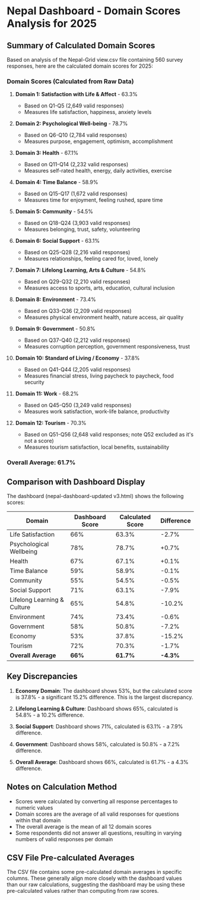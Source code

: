 # Nepal Dashboard - Domain Scores Analysis for 2025

## Summary of Calculated Domain Scores

Based on analysis of the Nepal-Grid view.csv file containing 560 survey responses, here are the calculated domain scores for 2025:

### Domain Scores (Calculated from Raw Data)

1. **Domain 1: Satisfaction with Life & Affect** - 63.3%
   - Based on Q1-Q5 (2,649 valid responses)
   - Measures life satisfaction, happiness, anxiety levels

2. **Domain 2: Psychological Well-being** - 78.7%
   - Based on Q6-Q10 (2,784 valid responses)
   - Measures purpose, engagement, optimism, accomplishment

3. **Domain 3: Health** - 67.1%
   - Based on Q11-Q14 (2,232 valid responses)
   - Measures self-rated health, energy, daily activities, exercise

4. **Domain 4: Time Balance** - 58.9%
   - Based on Q15-Q17 (1,672 valid responses)
   - Measures time for enjoyment, feeling rushed, spare time

5. **Domain 5: Community** - 54.5%
   - Based on Q18-Q24 (3,903 valid responses)
   - Measures belonging, trust, safety, volunteering

6. **Domain 6: Social Support** - 63.1%
   - Based on Q25-Q28 (2,216 valid responses)
   - Measures relationships, feeling cared for, loved, lonely

7. **Domain 7: Lifelong Learning, Arts & Culture** - 54.8%
   - Based on Q29-Q32 (2,210 valid responses)
   - Measures access to sports, arts, education, cultural inclusion

8. **Domain 8: Environment** - 73.4%
   - Based on Q33-Q36 (2,209 valid responses)
   - Measures physical environment health, nature access, air quality

9. **Domain 9: Government** - 50.8%
   - Based on Q37-Q40 (2,212 valid responses)
   - Measures corruption perception, government responsiveness, trust

10. **Domain 10: Standard of Living / Economy** - 37.8%
    - Based on Q41-Q44 (2,205 valid responses)
    - Measures financial stress, living paycheck to paycheck, food security

11. **Domain 11: Work** - 68.2%
    - Based on Q45-Q50 (3,249 valid responses)
    - Measures work satisfaction, work-life balance, productivity

12. **Domain 12: Tourism** - 70.3%
    - Based on Q51-Q56 (2,648 valid responses; note Q52 excluded as it's not a score)
    - Measures tourism satisfaction, local benefits, sustainability

### Overall Average: 61.7%

## Comparison with Dashboard Display

The dashboard (nepal-dashboard-updated v3.html) shows the following scores:

| Domain | Dashboard Score | Calculated Score | Difference |
|--------|----------------|------------------|------------|
| Life Satisfaction | 66% | 63.3% | -2.7% |
| Psychological Wellbeing | 78% | 78.7% | +0.7% |
| Health | 67% | 67.1% | +0.1% |
| Time Balance | 59% | 58.9% | -0.1% |
| Community | 55% | 54.5% | -0.5% |
| Social Support | 71% | 63.1% | -7.9% |
| Lifelong Learning & Culture | 65% | 54.8% | -10.2% |
| Environment | 74% | 73.4% | -0.6% |
| Government | 58% | 50.8% | -7.2% |
| Economy | 53% | 37.8% | -15.2% |
| Tourism | 72% | 70.3% | -1.7% |
| **Overall Average** | **66%** | **61.7%** | **-4.3%** |

## Key Discrepancies

1. **Economy Domain**: The dashboard shows 53%, but the calculated score is 37.8% - a significant 15.2% difference. This is the largest discrepancy.

2. **Lifelong Learning & Culture**: Dashboard shows 65%, calculated is 54.8% - a 10.2% difference.

3. **Social Support**: Dashboard shows 71%, calculated is 63.1% - a 7.9% difference.

4. **Government**: Dashboard shows 58%, calculated is 50.8% - a 7.2% difference.

5. **Overall Average**: Dashboard shows 66%, calculated is 61.7% - a 4.3% difference.

## Notes on Calculation Method

- Scores were calculated by converting all response percentages to numeric values
- Domain scores are the average of all valid responses for questions within that domain
- The overall average is the mean of all 12 domain scores
- Some respondents did not answer all questions, resulting in varying numbers of valid responses per domain

## CSV File Pre-calculated Averages

The CSV file contains some pre-calculated domain averages in specific columns. These generally align more closely with the dashboard values than our raw calculations, suggesting the dashboard may be using these pre-calculated values rather than computing from raw scores.